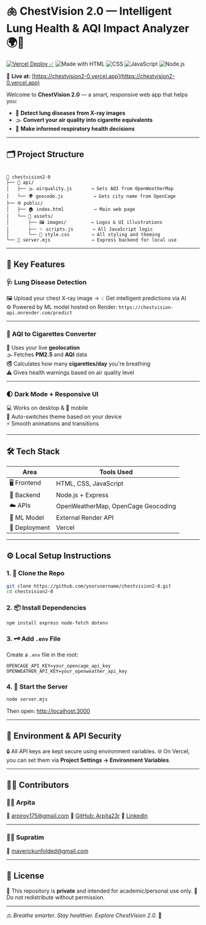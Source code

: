 # 🫁 ChestVision 2.0 — Intelligent Lung Health & AQI Impact Analyzer 🌍💨

[![Vercel Deploy ✅](https://img.shields.io/badge/Deployed%20on-Vercel-000?style=for-the-badge&logo=vercel)](https://chestvision2-0.vercel.app)
![Made with HTML](https://img.shields.io/badge/Made%20with-HTML5-E34F26?style=for-the-badge&logo=html5&logoColor=white)
![CSS](https://img.shields.io/badge/Styled%20with-CSS3-1572B6?style=for-the-badge&logo=css3&logoColor=white)
![JavaScript](https://img.shields.io/badge/Scripted%20with-JavaScript-F7DF1E?style=for-the-badge&logo=javascript&logoColor=black)
![Node.js](https://img.shields.io/badge/Backend-Node.js-339933?style=for-the-badge&logo=node.js&logoColor=white)

🔗 **Live at:** [https://chestvision2-0.vercel.app](https://chestvision2-0.vercel.app)

Welcome to **ChestVision 2.0** — a smart, responsive web app that helps you:
- 🩻 **Detect lung diseases from X-ray images**
- 🌫️ **Convert your air quality into cigarette equivalents**
- 🧠 **Make informed respiratory health decisions**

---

## 🗂️ Project Structure

```

📁 chestvision2-0
├── 🧠 api/
│   ├── 🌫️ airquality.js       → Gets AQI from OpenWeatherMap
│   └── 🌍 geocode.js           → Gets city name from OpenCage
├── 🌐 public/
│   ├── 🏠 index.html           → Main web page
│   └── 🎨 assets/
│       ├── 🖼️ images/         → Logos & UI illustrations
│       ├── ✨ scripts.js       → All JavaScript logic
│       └── 💅 style.css        → All styling and theming
└── 🚀 server.mjs               → Express backend for local use

````

---

## 🌟 Key Features

### 🩺 Lung Disease Detection
🖼️ Upload your chest X-ray image → 💡 Get intelligent predictions via AI  
⚙️ Powered by ML model hosted on Render: `https://chestvision-api.onrender.com/predict`

---

### 🚬 AQI to Cigarettes Converter
📍 Uses your live **geolocation**  
🌫️ Fetches **PM2.5** and **AQI** data  
🚭 Calculates how many **cigarettes/day** you're breathing  
⚠️ Gives health warnings based on air quality level

---

### 🌓 Dark Mode + Responsive UI
💻 Works on desktop & 📱 mobile  
🎨 Auto-switches theme based on your device  
⚡ Smooth animations and transitions  

---

## 🛠️ Tech Stack

| Area | Tools Used |
|------|-------------|
| 🖥️ Frontend | HTML, CSS, JavaScript |
| 🔌 Backend | Node.js + Express |
| ☁️ APIs | OpenWeatherMap, OpenCage Geocoding |
| 🧠 ML Model | External Render API |
| 🚀 Deployment | Vercel |

---

## ⚙️ Local Setup Instructions

### 1. 🔁 Clone the Repo

```bash
git clone https://github.com/yourusername/chestvision2-0.git
cd chestvision2-0
````

### 2. 📦 Install Dependencies

```bash
npm install express node-fetch dotenv
```

### 3. 🗝️ Add `.env` File

Create a `.env` file in the root:

```
OPENCAGE_API_KEY=your_opencage_api_key
OPENWEATHER_API_KEY=your_openweather_api_key
```

### 4. 🚀 Start the Server

```bash
node server.mjs
```

Then open: [http://localhost:3000](http://localhost:3000)

---

## 🔐 Environment & API Security

🔒 All API keys are kept secure using environment variables.
🌐 On Vercel, you can set them via **Project Settings → Environment Variables**.

---

## 👩‍💻 Contributors

### 👩‍🔬 Arpita

📧 [arpiroy175@gmail.com](mailto:arpiroy175@gmail.com)
🐙 [GitHub: Arpita23r](https://github.com/Arpita23r)
🔗 [LinkedIn](https://www.linkedin.com/in/arpita-roy-295498245/)

---

### 🧑‍💻 Supratim

📧 [maverickunfolded@gmail.com](mailto:maverickunfolded@gmail.com)

---

## 📜 License

🔐 This repository is **private** and intended for academic/personal use only.
🚫 Do not redistribute without permission.

---

🫁 *Breathe smarter. Stay healthier. Explore ChestVision 2.0.* 🚀

```
